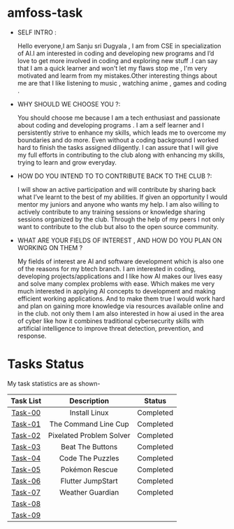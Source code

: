 # amfoss-task

- SELF INTRO :

     Hello everyone,I am Sanju sri Dugyala , I am from  CSE in specialization of AI.I am interested in coding and developing new programs and I’d love to get more involved in coding and exploring new stuff .I can say that I am a quick learner and won't let my flaws stop me , I'm very motivated and learm from my mistakes.Other interesting things about me are that I like  listening to music , watching anime , games and coding .

- WHY SHOULD WE CHOOSE YOU ?:

   You should choose me because I am a tech enthusiast and passionate about coding and developing programs . I am a self learner and I persistently strive to enhance my skills, which leads me to overcome my boundaries and do more. Even without a coding background I worked hard to finish the tasks assigned diligently. I can assure that I will give my full efforts in contributing to the club along with enhancing my skills, trying to learn and grow everyday.

- HOW DO YOU INTEND TO TO CONTRIBUTE BACK TO THE CLUB ?:
    
   I will show an active participation and will contribute by sharing back what I’ve learnt to the best of my abilities. If given an opportunity I would mentor my juniors and anyone who wants my help. I am also willing to actively contribute to any training sessions or knowledge sharing sessions organized by the club. Through the help of my peers I not only want to contribute to the club but also to the open source community.


- WHAT ARE YOUR FIELDS OF INTEREST , AND HOW DO YOU PLAN ON WORKING ON THEM ?

  My fields of interest are AI and software development which is also one of the reasons for my btech branch. I am interested in coding, developing projects/applications and I like how AI makes our lives easy and solve many complex problems with ease. Which makes me very much interested in applying AI concepts to development and making efficient working applications. And to make them true I would work hard and plan on gaining more knowledge via resources available online and in the club. 
not only them I am also interested in how ai used in the area of cyber like how it combines traditional cybersecurity skills with artificial intelligence to improve threat detection, prevention, and response.



# Tasks Status

My task statistics are as shown-

| Task List | Description | Status |
| :-:       | :-:         | :-:    |
| [Task-00](https://github.com/Sanjusr1/Amfoss-tasks./tree/main/Task%20-00)   | Install Linux | Completed |
| [Task-01](https://github.com/Sanjusr1/Amfoss-tasks./tree/main/Task%20-01)   | The Command Line Cup| Completed |
| [Task-02](https://github.com/Sanjusr1/Amfoss-tasks./tree/main/Task%20-02)    |Pixelated Problem Solver | Completed |
| [Task-03](https://github.com/Sanjusr1/Amfoss-tasks./tree/main/Task%20-03)   |Beat The Buttons |Completed |
| [Task-04](https://github.com/Sanjusr1/Amfoss-tasks./tree/main/Task%20-04)   | Code The Puzzles| Completed |
| [Task-05](https://github.com/Sanjusr1/Amfoss-tasks./tree/main/Task%20-05) |  Pokémon Rescue | Completed |
| [Task-06](https://github.com/Sanjusr1/Amfoss-tasks./tree/main/Task%20-06)    | Flutter JumpStart| Completed |
| [Task-07](https://github.com/Sanjusr1/Amfoss-tasks./tree/main/Task%20-07)  |  Weather Guardian | Completed |
| [Task-08]()   | |  |
| [Task-09]()   | | |

